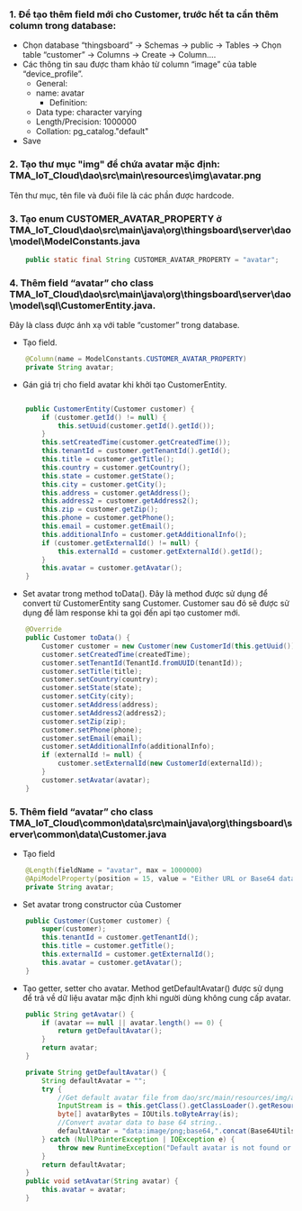 ### 1.	Để tạo thêm field mới cho Customer, trước hết ta cần thêm column trong database:
-	Chọn database “thingsboard” ->  Schemas -> public -> Tables -> Chọn table “customer” -> Columns -> Create -> Column….
-	Các thông tin sau được tham khảo từ column “image” của table “device_profile”.
     - General:
    - name: avatar
      - Definition:
    - Data type: character varying
    - Length/Precision: 1000000
    - Collation: pg_catalog."default"
- Save
### 2.  Tạo thư mục "img" để chứa avatar mặc định: TMA_IoT_Cloud\dao\src\main\resources\img\avatar.png
Tên thư mục, tên file và đuôi file là các phần được hardcode.
### 3.	Tạo enum CUSTOMER_AVATAR_PROPERTY ở TMA_IoT_Cloud\dao\src\main\java\org\thingsboard\server\dao\model\ModelConstants.java
```java
    public static final String CUSTOMER_AVATAR_PROPERTY = "avatar";
```
### 4.	Thêm field “avatar” cho class TMA_IoT_Cloud\dao\src\main\java\org\thingsboard\server\dao\model\sql\CustomerEntity.java.
Đây là class được ánh xạ với table “customer” trong database.
-	Tạo field.
```java
    @Column(name = ModelConstants.CUSTOMER_AVATAR_PROPERTY)
    private String avatar;
```
-	Gán giá trị cho field avatar khi khởi tạo CustomerEntity.
```java

    public CustomerEntity(Customer customer) {
        if (customer.getId() != null) {
            this.setUuid(customer.getId().getId());
        }
        this.setCreatedTime(customer.getCreatedTime());
        this.tenantId = customer.getTenantId().getId();
        this.title = customer.getTitle();
        this.country = customer.getCountry();
        this.state = customer.getState();
        this.city = customer.getCity();
        this.address = customer.getAddress();
        this.address2 = customer.getAddress2();
        this.zip = customer.getZip();
        this.phone = customer.getPhone();
        this.email = customer.getEmail();
        this.additionalInfo = customer.getAdditionalInfo();
        if (customer.getExternalId() != null) {
            this.externalId = customer.getExternalId().getId();
        }
        this.avatar = customer.getAvatar();
    }        
```
-	Set avatar trong method toData(). Đây là method được sử dụng để convert từ CustomerEntity sang Customer. Customer sau đó sẽ được sử dụng để làm response khi ta gọi đến api tạo customer mới.
```java
    @Override
    public Customer toData() {
        Customer customer = new Customer(new CustomerId(this.getUuid()));
        customer.setCreatedTime(createdTime);
        customer.setTenantId(TenantId.fromUUID(tenantId));
        customer.setTitle(title);
        customer.setCountry(country);
        customer.setState(state);
        customer.setCity(city);
        customer.setAddress(address);
        customer.setAddress2(address2);
        customer.setZip(zip);
        customer.setPhone(phone);
        customer.setEmail(email);
        customer.setAdditionalInfo(additionalInfo);
        if (externalId != null) {
            customer.setExternalId(new CustomerId(externalId));
        }
        customer.setAvatar(avatar);
    }
```
### 5.	Thêm field “avatar” cho class TMA_IoT_Cloud\common\data\src\main\java\org\thingsboard\server\common\data\Customer.java
-	Tạo field
```java
    @Length(fieldName = "avatar", max = 1000000)
    @ApiModelProperty(position = 15, value = "Either URL or Base64 data of the avatar")
    private String avatar;
```
-	Set avatar trong constructor của Customer
```java
    public Customer(Customer customer) {
        super(customer);
        this.tenantId = customer.getTenantId();
        this.title = customer.getTitle();
        this.externalId = customer.getExternalId();
        this.avatar = customer.getAvatar();
    }
```
-	Tạo getter, setter cho avatar. Method getDefaultAvatar() được sử dụng để trả về dữ liệu avatar mặc định khi người dùng không cung cấp avatar.
```java
    public String getAvatar() {
        if (avatar == null || avatar.length() == 0) {
            return getDefaultAvatar();
        }
        return avatar;
    }

    private String getDefaultAvatar() {
        String defaultAvatar = "";
        try {
            //Get default avatar file from dao/src/main/resources/img/avatar.png
            InputStream is = this.getClass().getClassLoader().getResourceAsStream("img/avatar.png");
            byte[] avatarBytes = IOUtils.toByteArray(is);
            //Convert avatar data to base 64 string..
            defaultAvatar = "data:image/png;base64,".concat(Base64Utils.encodeToString(avatarBytes));
        } catch (NullPointerException | IOException e) {
            throw new RuntimeException("Default avatar is not found or its size is too large");
        }
        return defaultAvatar;
    }
    public void setAvatar(String avatar) {
        this.avatar = avatar;
    }
```
